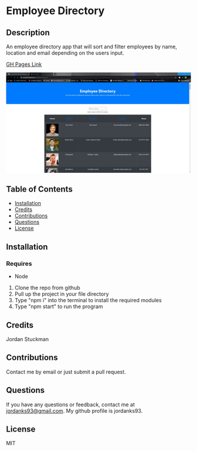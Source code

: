 # Employee Directory

  ## Description
  An employee directory app that will sort and filter employees by name, location and email depending on the users input.
  
  [GH Pages Link](https://jordanks93.github.io/Employee-Directory/)

  ![Demo](./public/demo.jpg)

  ## Table of Contents
  * [Installation](#installation)
  * [Credits](#credits)
  * [Contributions](#contributions)
  * [Questions](#questions)
  * [License](#license)
   
  ## Installation
  ### Requires
  * Node

  1. Clone the repo from github 
  2. Pull up the project in your file directory 
  3. Type "npm i" into the terminal to install the required modules 
  4. Type "npm start" to run the program 

  ## Credits
  Jordan Stuckman
  ## Contributions
  Contact me by email or just submit a pull request.
  ## Questions
  If you have any questions or feedback, contact me at jordanks93@gmail.com.
  My github profile is jordanks93.
  ## License
  MIT

